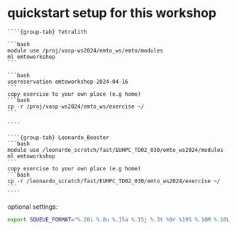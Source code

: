 # quickstart setup for this workshop 

`````{tabs}
````{group-tab} Tetralith

```bash
module use /proj/vasp-ws2024/emto_ws/emto/modules 
ml emtoworkshop
```

```bash
usereservation emtoworkshop-2024-04-16
```
copy exercise to your own place (e.g home)
```bash
cp -r /proj/vasp-ws2024/emto_ws/exercise ~/
```

````

````{group-tab} Leonardo_Booster
```bash
module use /leonardo_scratch/fast/EUHPC_TD02_030/emto_ws2024/modules
ml emtoworkshop
```
copy exercise to your own place (e.g home)
```bash
cp -r /leonardo_scratch/fast/EUHPC_TD02_030/emto_ws2024/exercise ~/
```
````
`````


optional settings:


```bash
export SQUEUE_FORMAT="%.20i %.8u %.15a %.15j %.3t %9r %19S %.10M %.10L %.5D %.4C %.10Q %40R"
```
